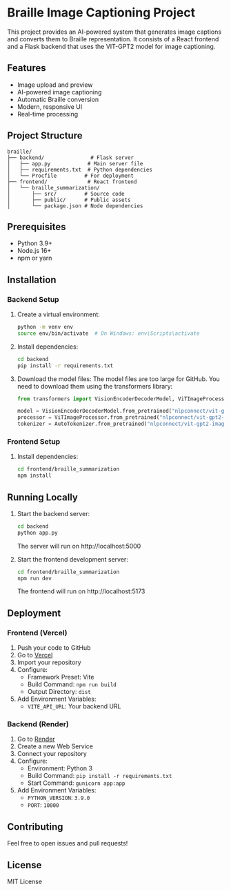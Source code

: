 # Braille Image Captioning Project

This project provides an AI-powered system that generates image captions and converts them to Braille representation. It consists of a React frontend and a Flask backend that uses the VIT-GPT2 model for image captioning.

## Features

- Image upload and preview
- AI-powered image captioning
- Automatic Braille conversion
- Modern, responsive UI
- Real-time processing

## Project Structure

```
braille/
├── backend/               # Flask server
│   ├── app.py            # Main server file
│   ├── requirements.txt  # Python dependencies
│   └── Procfile         # For deployment
├── frontend/             # React frontend
│   └── braille_summarization/
│       ├── src/         # Source code
│       ├── public/      # Public assets
│       └── package.json # Node dependencies
```

## Prerequisites

- Python 3.9+
- Node.js 16+
- npm or yarn

## Installation

### Backend Setup

1. Create a virtual environment:
   ```bash
   python -m venv env
   source env/bin/activate  # On Windows: env\Scripts\activate
   ```

2. Install dependencies:
   ```bash
   cd backend
   pip install -r requirements.txt
   ```

3. Download the model files:
   The model files are too large for GitHub. You need to download them using the transformers library:
   ```python
   from transformers import VisionEncoderDecoderModel, ViTImageProcessor, AutoTokenizer
   
   model = VisionEncoderDecoderModel.from_pretrained("nlpconnect/vit-gpt2-image-captioning")
   processor = ViTImageProcessor.from_pretrained("nlpconnect/vit-gpt2-image-captioning")
   tokenizer = AutoTokenizer.from_pretrained("nlpconnect/vit-gpt2-image-captioning")
   ```

### Frontend Setup

1. Install dependencies:
   ```bash
   cd frontend/braille_summarization
   npm install
   ```

## Running Locally

1. Start the backend server:
   ```bash
   cd backend
   python app.py
   ```
   The server will run on http://localhost:5000

2. Start the frontend development server:
   ```bash
   cd frontend/braille_summarization
   npm run dev
   ```
   The frontend will run on http://localhost:5173

## Deployment

### Frontend (Vercel)

1. Push your code to GitHub
2. Go to [Vercel](https://vercel.com)
3. Import your repository
4. Configure:
   - Framework Preset: Vite
   - Build Command: `npm run build`
   - Output Directory: `dist`
5. Add Environment Variables:
   - `VITE_API_URL`: Your backend URL

### Backend (Render)

1. Go to [Render](https://render.com)
2. Create a new Web Service
3. Connect your repository
4. Configure:
   - Environment: Python 3
   - Build Command: `pip install -r requirements.txt`
   - Start Command: `gunicorn app:app`
5. Add Environment Variables:
   - `PYTHON_VERSION`: `3.9.0`
   - `PORT`: `10000`

## Contributing

Feel free to open issues and pull requests!

## License

MIT License 